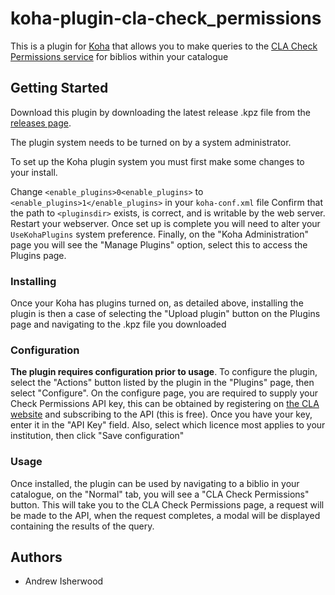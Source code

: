 # koha-plugin-cla-check_permissions

This is a plugin for [Koha](https://koha-community.org/) that allows you to make queries to the [CLA Check Permissions service](https://www.cla.co.uk/check-permissions-start) for biblios within your catalogue

## Getting Started

Download this plugin by downloading the latest release .kpz file from the [releases page](https://github.com/PTFS-Europe/cla-permissions-check-plugin/releases).

The plugin system needs to be turned on by a system administrator.

To set up the Koha plugin system you must first make some changes to your install.

Change `<enable_plugins>0<enable_plugins>` to `<enable_plugins>1</enable_plugins>` in your `koha-conf.xml` file
Confirm that the path to `<pluginsdir>` exists, is correct, and is writable by the web server.
Restart your webserver.
Once set up is complete you will need to alter your `UseKohaPlugins` system preference.
Finally, on the "Koha Administration" page you will see the "Manage Plugins" option, select this to access the Plugins page.

### Installing

Once your Koha has plugins turned on, as detailed above, installing the plugin is then a case of selecting the "Upload plugin" 
button on the Plugins page and navigating to the .kpz file you downloaded

### Configuration

**The plugin requires configuration prior to usage**. To configure the plugin, select the "Actions" button listed by the plugin in the "Plugins" page, then select "Configure". On the configure page, you are required to supply your Check Permissions API key, this can be obtained by registering on [the CLA website](https://accountlogin.cla.co.uk/login) and subscribing to the API (this is free). Once you have your key, enter it in the "API Key" field. Also, select which licence most applies to your institution, then click "Save configuration"

### Usage

Once installed, the plugin can be used by navigating to a biblio in your catalogue, on the "Normal" tab, you will see a "CLA Check Permissions" button. This will take you to the CLA Check Permissions page, a request will be made to the API, when the request completes, a modal will be displayed containing the results of the query.



## Authors

* Andrew Isherwood
